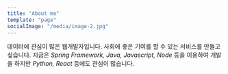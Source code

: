 ```yaml
---
title: "About me"
template: "page"
socialImage: "/media/image-2.jpg"
---
```


데이터에 관심이 많은 웹개발자입니다. 
사회에 좋은 기여를 할 수 있는 서비스를 만들고 싶습니다.
지금은 *Spring Framework, Java, Javascript, Node* 등을 이용하여 개발을 하지만 *Python, React* 등에도 관심이 많습니다. 